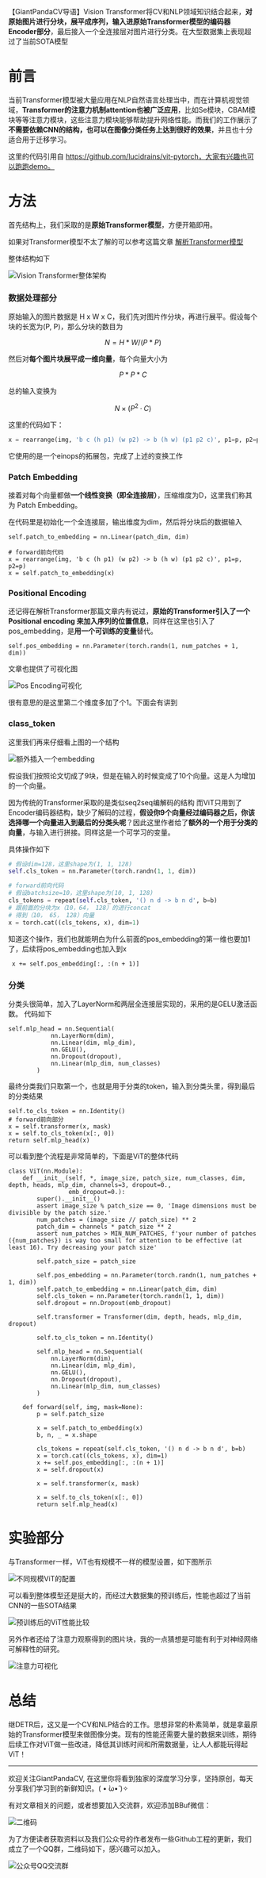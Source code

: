 【GiantPandaCV导语】Vision Transformer将CV和NLP领域知识结合起来，**对原始图片进行分块，展平成序列，输入进原始Transformer模型的编码器Encoder部分**，最后接入一个全连接层对图片进行分类。在大型数据集上表现超过了当前SOTA模型

# 前言

当前Transformer模型被大量应用在NLP自然语言处理当中，而在计算机视觉领域，**Transformer的注意力机制attention也被广泛应用**，比如Se模块，CBAM模块等等注意力模块，这些注意力模块能够帮助提升网络性能。而我们的工作展示了**不需要依赖CNN的结构，也可以在图像分类任务上达到很好的效果**，并且也十分适合用于迁移学习。

这里的代码引用自 https://github.com/lucidrains/vit-pytorch，大家有兴趣也可以跑跑demo。

# 方法

首先结构上，我们采取的是**原始Transformer模型**，方便开箱即用。

如果对Transformer模型不太了解的可以参考这篇文章 [解析Transformer模型](https://mp.weixin.qq.com/s/kjLFPyTb7pal7oorX3ejkw)

整体结构如下

![Vision Transformer整体架构](https://img-blog.csdnimg.cn/20201128140707810.png?x-oss-process=image/watermark,type_ZmFuZ3poZW5naGVpdGk,shadow_10,text_aHR0cHM6Ly9ibG9nLmNzZG4ubmV0L3dlaXhpbl80NDEwNjkyOA==,size_16,color_FFFFFF,t_70)

### 数据处理部分

原始输入的图片数据是 H x W x C，我们先对图片作分块，再进行展平。假设每个块的长宽为(P, P)，那么分块的数目为

$$
N = H * W /(P*P) 
$$

然后对**每个图片块展平成一维向量**，每个向量大小为

$$
P*P*C
$$

总的输入变换为

$$
N \times (P^2·C)
$$

这里的代码如下：

```python 
x = rearrange(img, 'b c (h p1) (w p2) -> b (h w) (p1 p2 c)', p1=p, p2=p)
```

它使用的是一个einops的拓展包，完成了上述的变换工作

### Patch Embedding

接着对每个向量都做**一个线性变换（即全连接层）**，压缩维度为D，这里我们称其为 Patch Embedding。

在代码里是初始化一个全连接层，输出维度为dim，然后将分块后的数据输入

```
self.patch_to_embedding = nn.Linear(patch_dim, dim)

# forward前向代码
x = rearrange(img, 'b c (h p1) (w p2) -> b (h w) (p1 p2 c)', p1=p, p2=p)
x = self.patch_to_embedding(x)
```

### Positional Encoding

还记得在解析Transformer那篇文章内有说过，**原始的Transformer引入了一个 Positional encoding 来加入序列的位置信息**，同样在这里也引入了pos_embedding，是**用一个可训练的变量**替代。

```
self.pos_embedding = nn.Parameter(torch.randn(1, num_patches + 1, dim))
```

文章也提供了可视化图

![Pos Encoding可视化](https://img-blog.csdnimg.cn/2020112815525928.png?x-oss-process=image/watermark,type_ZmFuZ3poZW5naGVpdGk,shadow_10,text_aHR0cHM6Ly9ibG9nLmNzZG4ubmV0L3dlaXhpbl80NDEwNjkyOA==,size_16,color_FFFFFF,t_70)

很有意思的是这里第二个维度多加了个1。下面会有讲到

### class_token

这里我们再来仔细看上图的一个结构

![额外插入一个embedding](https://img-blog.csdnimg.cn/20201128145917313.png)

假设我们按照论文切成了9块，但是在输入的时候变成了10个向量。这是人为增加的一个向量。

因为传统的Transformer采取的是类似seq2seq编解码的结构
而ViT只用到了Encoder编码器结构，缺少了解码的过程，**假设你9个向量经过编码器之后，你该选择哪一个向量进入到最后的分类头呢**？因此这里作者给了**额外的一个用于分类的向量**，与输入进行拼接。同样这是一个可学习的变量。

具体操作如下

```python
# 假设dim=128，这里shape为(1, 1, 128)
self.cls_token = nn.Parameter(torch.randn(1, 1, dim))

# forward前向代码
# 假设batchsize=10，这里shape为(10, 1, 128)
cls_tokens = repeat(self.cls_token, '() n d -> b n d', b=b)
# 跟前面的分块为x（10，64， 128）的进行concat
# 得到（10， 65， 128）向量
x = torch.cat((cls_tokens, x), dim=1)
```

知道这个操作，我们也就能明白为什么前面的pos_embedding的第一维也要加1了，后续将pos_embedding也加入到x

```
 x += self.pos_embedding[:, :(n + 1)]
```

### 分类

分类头很简单，加入了LayerNorm和两层全连接层实现的，采用的是GELU激活函数。
代码如下

```
self.mlp_head = nn.Sequential(
            nn.LayerNorm(dim),
            nn.Linear(dim, mlp_dim),
            nn.GELU(),
            nn.Dropout(dropout),
            nn.Linear(mlp_dim, num_classes)
        )
```

最终分类我们只取第一个，也就是用于分类的token，输入到分类头里，得到最后的分类结果

```
self.to_cls_token = nn.Identity()
# forward前向部分
x = self.transformer(x, mask)
x = self.to_cls_token(x[:, 0])
return self.mlp_head(x)
```

可以看到整个流程是非常简单的，下面是ViT的整体代码

```
class ViT(nn.Module):
    def __init__(self, *, image_size, patch_size, num_classes, dim, depth, heads, mlp_dim, channels=3, dropout=0.,
                 emb_dropout=0.):
        super().__init__()
        assert image_size % patch_size == 0, 'Image dimensions must be divisible by the patch size.'
        num_patches = (image_size // patch_size) ** 2
        patch_dim = channels * patch_size ** 2
        assert num_patches > MIN_NUM_PATCHES, f'your number of patches ({num_patches}) is way too small for attention to be effective (at least 16). Try decreasing your patch size'

        self.patch_size = patch_size

        self.pos_embedding = nn.Parameter(torch.randn(1, num_patches + 1, dim))
        self.patch_to_embedding = nn.Linear(patch_dim, dim)
        self.cls_token = nn.Parameter(torch.randn(1, 1, dim))
        self.dropout = nn.Dropout(emb_dropout)

        self.transformer = Transformer(dim, depth, heads, mlp_dim, dropout)

        self.to_cls_token = nn.Identity()

        self.mlp_head = nn.Sequential(
            nn.LayerNorm(dim),
            nn.Linear(dim, mlp_dim),
            nn.GELU(),
            nn.Dropout(dropout),
            nn.Linear(mlp_dim, num_classes)
        )

    def forward(self, img, mask=None):
        p = self.patch_size

        x = self.patch_to_embedding(x)
        b, n, _ = x.shape

        cls_tokens = repeat(self.cls_token, '() n d -> b n d', b=b)
        x = torch.cat((cls_tokens, x), dim=1)
        x += self.pos_embedding[:, :(n + 1)]
        x = self.dropout(x)

        x = self.transformer(x, mask)

        x = self.to_cls_token(x[:, 0])
        return self.mlp_head(x)
```

# 实验部分

与Transformer一样，ViT也有规模不一样的模型设置，如下图所示

![不同规模ViT的配置](https://img-blog.csdnimg.cn/20201128155140269.png?x-oss-process=image/watermark,type_ZmFuZ3poZW5naGVpdGk,shadow_10,text_aHR0cHM6Ly9ibG9nLmNzZG4ubmV0L3dlaXhpbl80NDEwNjkyOA==,size_16,color_FFFFFF,t_70)

可以看到整体模型还是挺大的，而经过大数据集的预训练后，性能也超过了当前CNN的一些SOTA结果

![预训练后的ViT性能比较](https://img-blog.csdnimg.cn/2020112815595213.png?x-oss-process=image/watermark,type_ZmFuZ3poZW5naGVpdGk,shadow_10,text_aHR0cHM6Ly9ibG9nLmNzZG4ubmV0L3dlaXhpbl80NDEwNjkyOA==,size_16,color_FFFFFF,t_70)

另外作者还给了注意力观察得到的图片块，我的一点猜想是可能有利于对神经网络可解释性的研究。

![注意力可视化](https://img-blog.csdnimg.cn/20201128155405243.png?x-oss-process=image/watermark,type_ZmFuZ3poZW5naGVpdGk,shadow_10,text_aHR0cHM6Ly9ibG9nLmNzZG4ubmV0L3dlaXhpbl80NDEwNjkyOA==,size_16,color_FFFFFF,t_70)

# 总结

继DETR后，这又是一个CV和NLP结合的工作。思想非常的朴素简单，就是拿最原始的Transformer模型来做图像分类。现有的性能还需要大量的数据来训练，期待后续工作对ViT做一些改进，降低其训练时间和所需数据量，让人人都能玩得起ViT！

-----------------------------------------------------------------------------------------------
欢迎关注GiantPandaCV, 在这里你将看到独家的深度学习分享，坚持原创，每天分享我们学习到的新鲜知识。( • ̀ω•́ )✧

有对文章相关的问题，或者想要加入交流群，欢迎添加BBuf微信：

![二维码](https://img-blog.csdnimg.cn/20200110234905879.png?x-oss-process=image/watermark,type_ZmFuZ3poZW5naGVpdGk,shadow_10,text_aHR0cHM6Ly9ibG9nLmNzZG4ubmV0L2p1c3Rfc29ydA==,size_16,color_FFFFFF,t_70)

为了方便读者获取资料以及我们公众号的作者发布一些Github工程的更新，我们成立了一个QQ群，二维码如下，感兴趣可以加入。

![公众号QQ交流群](https://img-blog.csdnimg.cn/20200517190745584.png#pic_center)